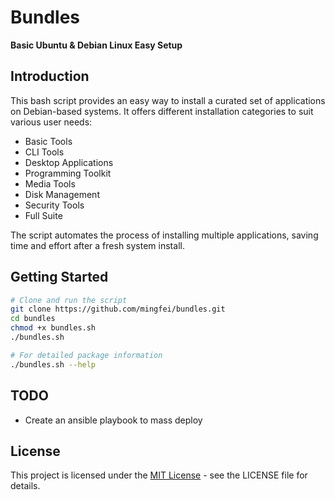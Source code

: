# Bundles

<b align="center">
Basic Ubuntu &amp; Debian Linux Easy Setup
</b>

## Introduction

This bash script provides an easy way to install a curated set of applications on Debian-based systems. It offers different installation categories to suit various user needs:

- Basic Tools
- CLI Tools
- Desktop Applications
- Programming Toolkit
- Media Tools
- Disk Management
- Security Tools
- Full Suite

The script automates the process of installing multiple applications, saving time and effort after a fresh system install.

## Getting Started

```bash
# Clone and run the script
git clone https://github.com/mingfei/bundles.git
cd bundles
chmod +x bundles.sh
./bundles.sh

# For detailed package information
./bundles.sh --help
```

## TODO
+ Create an ansible playbook to mass deploy

## License
This project is licensed under the [MIT License](./LICENSE) - see the LICENSE file for details.
